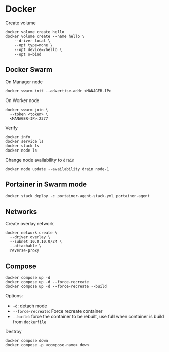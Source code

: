 # Docker

Create volume
```
docker volume create hello
docker volume create --name hello \
    --driver local \
    --opt type=none \
    --opt device=/hello \
    --opt o=bind
```
## Docker Swarm
On Manager node
```
docker swarm init --advertise-addr <MANAGER-IP>
```
On Worker node
```
docker swarm join \
  --token <token> \
  <MANAGER-IP>:2377
```
Verify
```
docker info
docker service ls
docker stack ls
docker node ls
```
Change node availability to `drain`
```
docker node update --availability drain node-1
```
## Portainer in Swarm mode
```
docker stack deploy -c portainer-agent-stack.yml portainer-agent
```
## Networks
Create overlay network
```
docker network create \
  --driver overlay \
  --subnet 10.0.10.0/24 \
  --attachable \
  reverse-proxy
```
## Compose
```
docker compose up -d
docker compose up -d --force-recreate
docker compose up -d --force-recreate --build
```
Options:
- `-d`: detach mode
- `--force-recreate`: Force recreate container
- `--build`: force the container to be rebuilt, use full when container is build from `dockerfile`

Destroy
```
docker compose down
docker compose -p <compose-name> down
```